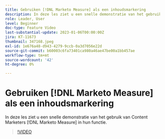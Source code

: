 ```yaml
---
title: Gebruiken [!DNL Marketo Measure] als een inhoudsmarkering
description: In deze les ziet u een snelle demonstratie van het gebruik van Content Marketers [!DNL Marketo Measure] in hun functie.
role: Leader, User
level: Beginner
doc-type: Feature Video
last-substantial-update: 2023-01-06T00:00:00Z
jira: KT-11673
thumbnail: 347168.jpeg
exl-id: 1e676a48-d943-4279-9ccb-0a3d7056e22d
source-git-commit: b60003c6fa73401ca980a46ae47be00a1bb457ae
workflow-type: tm+mt
source-wordcount: '42'
ht-degree: 0%

---
```


# Gebruiken [!DNL Marketo Measure] als een inhoudsmarkering

In deze les ziet u een snelle demonstratie van het gebruik van Content Marketers [!DNL Marketo Measure] in hun functie.

>[!VIDEO](https://video.tv.adobe.com/v/347168/?quality=12&learn=on)
